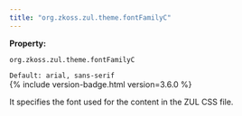 ```yaml
---
title: "org.zkoss.zul.theme.fontFamilyC"
---
```


**Property:**

`org.zkoss.zul.theme.fontFamilyC`

`Default: arial, sans-serif`  
{% include version-badge.html version=3.6.0 %}

It specifies the font used for the content in the ZUL CSS file.
